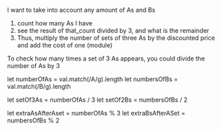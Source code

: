 I want to take into account any amount of As and Bs

1. count how many As I have
2. see the result of that_count divided by 3, and what is the remainder
3. Thus, multiply the number of sets of three As by the discounted 
   price and add the cost of one (module)

To check how many times a set of 3 As appears, you could divide the number of As by 3

let numberOfAs = val.match(/A/g).length
let numbersOfBs = val.match(/B/g).length

let setOf3As = numberOfAs / 3
let setOf2Bs = numbersOfBs / 2

let extraAsAfterAset = numberOfAs % 3
let extraBsAfterASet = numbersOfBs % 2